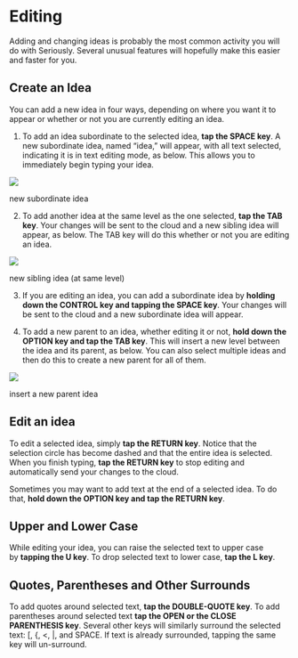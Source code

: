 # Editing

Adding and changing ideas is probably the most common activity you will do with Seriously. Several unusual features will hopefully make this easier and faster for you.

## Create an Idea

You can add a new idea in four ways, depending on where you want it to appear or whether or not you are currently editing an idea.

1.  To add an idea subordinate to the selected idea, **tap the SPACE key**. A new subordinate idea, named “idea,” will appear, with all text selected, indicating it is in text editing mode, as below. This allows you to immediately begin typing your idea.

![](https://miro.medium.com/max/912/1*z8g4A5qAKC8-q2F7ZLkBbA.png)

new subordinate idea

2. To add another idea at the same level as the one selected, **tap the TAB key**. Your changes will be sent to the cloud and a new sibling idea will appear, as below. The TAB key will do this whether or not you are editing an idea.

![](https://miro.medium.com/max/1044/1*_daBWHt_gkfMquEyMkfQYw.png)

new sibling idea (at same level)

3. If you are editing an idea, you can add a subordinate idea by **holding down the CONTROL key and tapping the SPACE key**. Your changes will be sent to the cloud and a new subordinate idea will appear.

4. To add a new parent to an idea, whether editing it or not, **hold down the OPTION key and tap the TAB key**. This will insert a new level between the idea and its parent, as below. You can also select multiple ideas and then do this to create a new parent for all of them.

![](https://miro.medium.com/max/1400/1*srZMn8BHHMcGk7TBNz0Vmg.png)

insert a new parent idea

## Edit an idea

To edit a selected idea, simply **tap the RETURN key**. Notice that the selection circle has become dashed and that the entire idea is selected. When you finish typing, **tap the RETURN key** to stop editing and automatically send your changes to the cloud.

Sometimes you may want to add text at the end of a selected idea. To do that, **hold down the OPTION key and tap the RETURN key**.

## Upper and Lower Case

While editing your idea, you can raise the selected text to upper case by **tapping the U key**. To drop selected text to lower case, **tap the L key**.

## Quotes, Parentheses and Other Surrounds

To add quotes around selected text, **tap the DOUBLE-QUOTE key**. To add parentheses around selected text **tap the OPEN or the CLOSE PARENTHESIS key**. Several other keys will similarly surround the selected text: \[, {, <, |, and SPACE. If text is already surrounded, tapping the same key will un-surround.